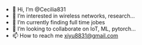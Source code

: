 - 👋 Hi, I’m @Cecilia831
- 👀 I’m interested in wireless networks, research...
- 🌱 I’m currently finding full time jobes
- 💞️ I’m looking to collaborate on IoT, ML, pytorch...
- 📫 How to reach me xiyu8831@gmail.com

<!---
Cecilia831/Cecilia831 is a ✨ special ✨ repository because its `README.md` (this file) appears on your GitHub profile.
You can click the Preview link to take a look at your changes.
--->
